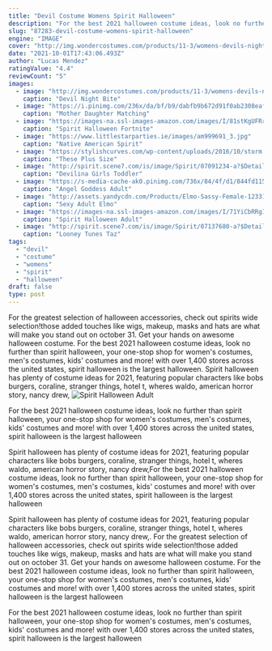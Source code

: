 ```yaml
---
title: "Devil Costume Womens Spirit Halloween"
description: "For the best 2021 halloween costume ideas, look no further than spirit halloween, your one-stop shop for women's costumes, men's costumes, kids' costumes and more! with over 1,400 stores across the united states, spirit halloween is the largest halloween"
slug: "87283-devil-costume-womens-spirit-halloween"
engine: "IMAGE"
cover: "http://img.wondercostumes.com/products/11-3/womens-devils-night-bite-costume.jpg"
date: "2021-10-01T17:43:06.493Z"
author: "Lucas Mendez"
ratingValue: "4.4"
reviewCount: "5"
images:
  - image: "http://img.wondercostumes.com/products/11-3/womens-devils-night-bite-costume.jpg"
    caption: "Devil Night Bite"
  - image: "https://i.pinimg.com/236x/da/bf/b9/dabfb9b672d91f0ab2308eaf62a707e5.jpg"
    caption: "Mother Daughter Matching"
  - image: "https://images-na.ssl-images-amazon.com/images/I/81stKgUFRrL.jpg"
    caption: "Spirit Halloween Fortnite"
  - image: "https://www.littlestarparties.ie/images/am999691_3.jpg"
    caption: "Native American Spirit"
  - image: "https://stylishcurves.com/wp-content/uploads/2016/10/storm.jpg"
    caption: "These Plus Size"
  - image: "http://spirit.scene7.com/is/image/Spirit/07091234-a?$Detail$"
    caption: "Devilina Girls Toddler"
  - image: "https://s-media-cache-ak0.pinimg.com/736x/84/4f/d1/844fd115fc769ecdd953d94b1b24a07f.jpg"
    caption: "Angel Goddess Adult"
  - image: "http://assets.yandycdn.com/Products/Elmo-Sassy-Female-12331-2.jpg"
    caption: "Sexy Adult Elmo"
  - image: "https://images-na.ssl-images-amazon.com/images/I/71YiCbRRgIL.jpg"
    caption: "Spirit Halloween Adult"
  - image: "http://spirit.scene7.com/is/image/Spirit/07137680-a?$Detail$"
    caption: "Looney Tunes Taz"
tags:
  - "devil"
  - "costume"
  - "womens"
  - "spirit"
  - "halloween"
draft: false
type: post
---
```


For the greatest selection of halloween accessories, check out spirits wide selection!those added touches like wigs, makeup, masks and hats are what will make you stand out on october 31. Get your hands on awesome halloween costume. For the best 2021 halloween costume ideas, look no further than spirit halloween, your one-stop shop for women's costumes, men's costumes, kids' costumes and more! with over 1,400 stores across the united states, spirit halloween is the largest halloween. Spirit halloween has plenty of costume ideas for 2021, featuring popular characters like bobs burgers, coraline, stranger things, hotel t, wheres waldo, american horror story, nancy drew,
![Spirit Halloween Adult](https://images-na.ssl-images-amazon.com/images/I/71YiCbRRgIL.jpg "Spirit Halloween Adult")

For the best 2021 halloween costume ideas, look no further than spirit halloween, your one-stop shop for women&#39;s costumes, men&#39;s costumes, kids&#39; costumes and more! with over 1,400 stores across the united states, spirit halloween is the largest halloween
<!--inArticleAds-->

<!--galleryOne-->

Spirit halloween has plenty of costume ideas for 2021, featuring popular characters like bobs burgers, coraline, stranger things, hotel t, wheres waldo, american horror story, nancy drew,For the best 2021 halloween costume ideas, look no further than spirit halloween, your one-stop shop for women's costumes, men's costumes, kids' costumes and more! with over 1,400 stores across the united states, spirit halloween is the largest halloween
<!--inArticleAds-->

<!--galleryTwo-->

Spirit halloween has plenty of costume ideas for 2021, featuring popular characters like bobs burgers, coraline, stranger things, hotel t, wheres waldo, american horror story, nancy drew,. For the greatest selection of halloween accessories, check out spirits wide selection!those added touches like wigs, makeup, masks and hats are what will make you stand out on october 31. Get your hands on awesome halloween costume. For the best 2021 halloween costume ideas, look no further than spirit halloween, your one-stop shop for women's costumes, men's costumes, kids' costumes and more! with over 1,400 stores across the united states, spirit halloween is the largest halloween
<!--galleryThree-->

For the best 2021 halloween costume ideas, look no further than spirit halloween, your one-stop shop for women's costumes, men's costumes, kids' costumes and more! with over 1,400 stores across the united states, spirit halloween is the largest halloween